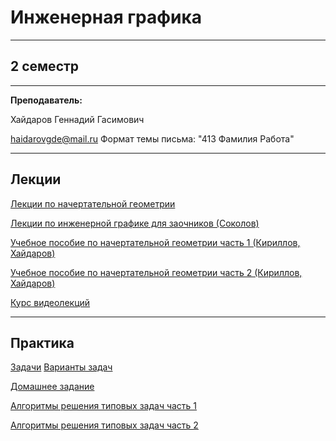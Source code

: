 # Инженерная графика
____________
## 2 семестр
___________
**Преподаватель:**

Хайдаров Геннадий Гасимович

haidarovgde@mail.ru 
Формат темы письма: "413 Фамилия Работа"
_________
## Лекции
[Лекции по начертательной геометрии](../Files/EngineeringGraphics/2019_ПОЛНЫЕ_ЛЕКЦИИ_НАЧЕРТАТЕЛЬНАЯ_ГЕОМЕТРИЯ_Lekcii_NG.pdf)

[Лекции по инженерной графике для заочников (Соколов)](../Files/EngineeringGraphics/Inzhenernaya_grafika_Sokolov_2008zaochnoe_obuchenie.pdf)

[Учебное пособие по начертательной геометрии часть 1 (Кириллов, Хайдаров)](../Files/EngineeringGraphics/Начертательная_геометрия.%20Часть%20первая.Кириллов_средн.проф.обуч_2013.pdf)

[Учебное пособие по начертательной геометрии часть 2 (Кириллов, Хайдаров)](../Files/EngineeringGraphics/Начертательная%20геометрия_ч2%20Кириллов_Хайдаров_средн.%20проф.обуч_2013.pdf)

[Курс видеолекций](https://www.youtube.com/watch?v=8gUwyyIZrkY&list=PL-_cKNuVAYAUDxJT0RybzY_5RSE0AwLMo)
_________
## Практика

[Задачи](http://old.technolog.edu.ru/faculties/mechanical/kafedry-3-fakulteta/kafedra-inzhenernogo-proektirovaniya/dokumenty.html) [Варианты задач](../Files/Documents/GroupList_sem_2.md)

[Домашнее задание](../Files/EngineeringGraphics/Domashnee_zadanie.zip)

[Алгоритмы решения типовых задач часть 1](../Files/EngineeringGraphics/Алгоритмы%20решения%20типовых%20задач___1__2016_.pdf)

[Алгоритмы решения типовых задач часть 2](../Files/EngineeringGraphics/Алгоритмы%20решения%20типовых%20задач___2__2015_.pdf)
